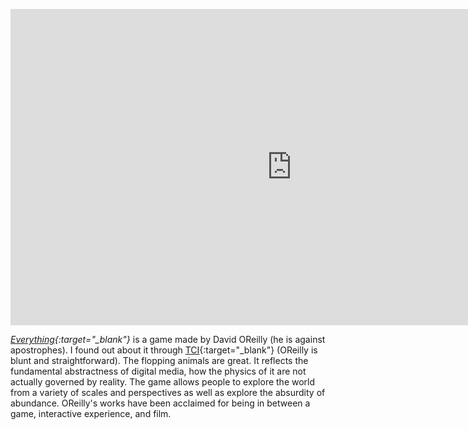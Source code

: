 <a name="oreilly01"></a>

<iframe width="900" height="506" src="https://www.youtube.com/embed/HdJk8ROpuEo" frameborder="0" allow="accelerometer; encrypted-media; gyroscope; picture-in-picture" allowfullscreen></iframe>

*[Everything](http://www.everything-game.com/){:target="_blank"}* is a game made by David OReilly (he is against apostrophes). I found out about it through [TCI](https://thecreativeindependent.com/wisdom/david-oreilly-on-making-sure-you-keep-going/#1){:target="_blank"} (OReilly is blunt and straightforward). The flopping animals are great. It reflects the fundamental abstractness of  digital media, how the physics of it are not actually governed by reality. The game allows people to explore the world from a variety of scales and perspectives as well as explore the absurdity of abundance. OReilly's works have been acclaimed for being in between a game, interactive experience, and film. 
